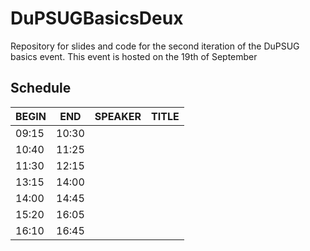 # DuPSUGBasicsDeux
Repository for slides and code for the second iteration of the DuPSUG basics event. This event is hosted on the 19th of September

## Schedule
BEGIN | END | SPEAKER | TITLE
------|-----|---------|------
09:15 | 10:30 | []() | 
10:40 | 11:25 | []() | 
11:30 | 12:15 | []() | 
13:15 | 14:00 | []() | 
14:00 | 14:45 | []() | 
15:20 | 16:05 | []() | 
16:10 | 16:45 | []() | 
